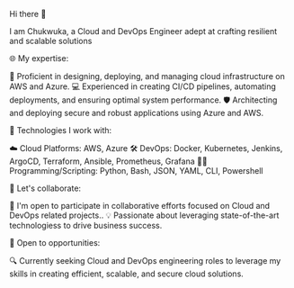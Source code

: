 Hi there 👋

I am Chukwuka, a Cloud and DevOps Engineer adept at crafting resilient and scalable solutions

🌐 My expertise:

🚀 Proficient in designing, deploying, and managing cloud infrastructure on AWS and Azure.  💻 Experienced in creating CI/CD pipelines, automating deployments, and ensuring optimal system performance.  🛡️ Architecting and deploying secure and robust applications using Azure and AWS.

🔧 Technologies I work with:

☁️ Cloud Platforms: AWS, Azure
🛠️ DevOps: Docker, Kubernetes, Jenkins, ArgoCD, Terraform, Ansible, Prometheus, Grafana
👨‍💻 Programming/Scripting: Python, Bash, JSON, YAML, CLI, Powershell

🔗 Let's collaborate:

👥 I'm open to participate in collaborative efforts focused on Cloud and DevOps related projects..
💡 Passionate about leveraging state-of-the-art technologiess to drive business success.

🌱 Open to opportunities:

🔍 Currently seeking Cloud and DevOps engineering roles to leverage my skills in creating efficient, scalable, and secure cloud solutions.

<!--
**kenchuks44/kenchuks44** is a ✨ _special_ ✨ repository because its `README.md` (this file) appears on your GitHub profile.

Here are some ideas to get you started:

- 👯 I’m looking to collaborate on DevOps projects
- 🤔 I’m looking for help with ...
- 💬 Ask me about ...
- 📫 How to reach me: ..
